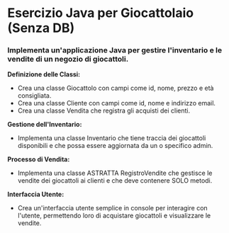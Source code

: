 # Esercizio Java per Giocattolaio (Senza DB)
### Implementa un'applicazione Java per gestire l'inventario e le vendite di un negozio di giocattoli.


**Definizione delle Classi:**
* Crea una classe Giocattolo con campi come id, nome, prezzo e età consigliata.
* Crea una classe Cliente con campi come id, nome e indirizzo email.
* Crea una classe Vendita che registra gli acquisti dei clienti.
  
**Gestione dell'Inventario:**
* Implementa una classe Inventario che tiene traccia dei giocattoli disponibili e che possa essere aggiornata da un o specifico admin.
  
**Processo di Vendita:**
* Implementa una classe ASTRATTA RegistroVendite che gestisce le vendite dei giocattoli ai clienti e che deve contenere SOLO metodi.
  
**Interfaccia Utente:**
* Crea un'interfaccia utente semplice in console per interagire con l'utente, permettendo loro di acquistare giocattoli e visualizzare le vendite.
